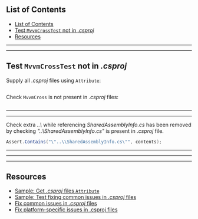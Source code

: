 ## List of Contents
- [List of Contents](#list-of-contents)
- [Test `MvvmCrossTest` not in *.csproj*](#test-mvvmcrosstest-not-in-csproj)
- [Resources](#resources)


___
___


## Test `MvvmCrossTest` not in *.csproj*

Supply all *.csproj* files using `Attribute`:

```cs --region "Get Paths of all .csproj Files" --source-file .\..\..\..\..\MvvmCross.Template.Test\Data\CsProjFilesAttribute.cs --project .\..\..\..\..\MvvmCross.Template.Test\MvvmCross.Template.Test.csproj
```

Check `MvvmCross` is not present in *.csproj* files:

```cs --region "Test Fixes for Common Issues in .csproj" --source-file .\..\..\..\..\MvvmCross.Template.Test\FixCommonIssues\FixCsProjShould.cs --project .\..\..\..\..\MvvmCross.Template.Test\MvvmCross.Template.Test.csproj
```


___
___


Check extra *..\\* while referencing *SharedAssemblyInfo.cs* has been removed by checking *"..\SharedAssemblyInfo.cs"* is present in *.csproj* file.

```cs
Assert.Contains("\"..\\SharedAssemblyInfo.cs\"", contents);
```



___
___
___



## Resources

* [Sample: Get *.csproj* files `Attribute`][1]
* [Sample: Test fixing common issues in *.csproj* files][2]
* [Fix common issues in *.csproj* files][3]
* [Fix platform-specific issues in .csproj files][4]
















[1]: https://dev.azure.com/prosocode/VS/_git/MvxTemplate?path=%2FMvvmCross.Template.Test%2FData%2FCsProjFilesAttribute.cs&version=GBdev "Attribute to get all .csproj files - Azure DevOps"
[2]: https://dev.azure.com/prosocode/VS/_git/MvxTemplate?path=%2FMvvmCross.Template.Test%2FFixCommonIssues%2FFixCsProjShould.cs&version=GBdev "Test fixing common issues in .csproj files - Azure DevOps"
[3]: ./../../Code/2.%20Fix%20Common%20Issues/2.%20Fix%20csproj.md "Fix common issues in .csproj files"
[4]: ./../../Code/3.%20Fix%20Project-Specific%20Issues/1.%20Fix%20csproj.md "Fix platform-specific issues in .csproj files"